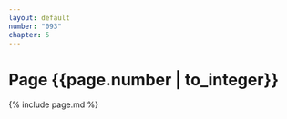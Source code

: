 ```yaml
---
layout: default
number: "093"
chapter: 5
---
```


# Page {{page.number | to_integer}}
{% include page.md %}
